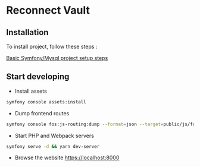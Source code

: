 # Reconnect Vault

## Installation

To install project, follow these steps :

[Basic Symfony/Mysql project setup steps](https://github.com/re-connect/symfony-project-setup)

## Start developing

* Install assets

```bash
symfony console assets:install
```

* Dump frontend routes

```bash
symfony console fos:js-routing:dump --format=json --target=public/js/fos_js_routes.json
```

* Start PHP and Webpack servers

```bash
symfony serve -d && yarn dev-server
```

* Browse the website [https://localhost:8000](https://localhost:8000)
